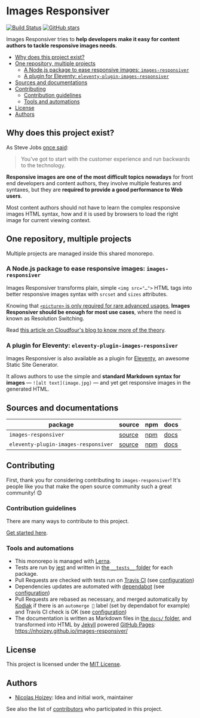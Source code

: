 # Images Responsiver

[![Build Status](https://travis-ci.org/nhoizey/images-responsiver.svg?branch=master)](https://travis-ci.org/nhoizey/images-responsiver)
[![GitHub stars](https://img.shields.io/github/stars/nhoizey/images-responsiver.svg?style=social)](https://github.com/nhoizey/images-responsiver/stargazers)

Images Responsiver tries to **help developers make it easy for content authors to tackle responsive images needs**.

<!-- START doctoc generated TOC please keep comment here to allow auto update -->
<!-- DON'T EDIT THIS SECTION, INSTEAD RE-RUN doctoc TO UPDATE -->


- [Why does this project exist?](#why-does-this-project-exist)
- [One repository, multiple projects](#one-repository-multiple-projects)
  - [A Node.js package to ease responsive images: `images-responsiver`](#a-nodejs-package-to-ease-responsive-images-images-responsiver)
  - [A plugin for Eleventy: `eleventy-plugin-images-responsiver`](#a-plugin-for-eleventy-eleventy-plugin-images-responsiver)
- [Sources and documentations](#sources-and-documentations)
- [Contributing](#contributing)
  - [Contribution guidelines](#contribution-guidelines)
  - [Tools and automations](#tools-and-automations)
- [License](#license)
- [Authors](#authors)

<!-- END doctoc generated TOC please keep comment here to allow auto update -->

## Why does this project exist?

As Steve Jobs [once said](https://www.youtube.com/watch?v=oeqPrUmVz-o):

> You've got to start with the customer experience and run backwards to the technology.

**Responsive images are one of the most difficult topics nowadays** for front end developers and content authors, they involve multiple features and syntaxes, but they are **required to provide a good performance to Web users**.

Most content authors should not have to learn the complex responsive images HTML syntax, how and it is used by browsers to load the right image for current viewing context.

## One repository, multiple projects

Multiple projects are managed inside this shared monorepo.

### A Node.js package to ease responsive images: `images-responsiver`

Images Responsiver transforms plain, simple `<img src="…">` HTML tags into better responsive images syntax with `srcset` and `sizes` attributes.

Knowing that [`<picture>` is only required for rare advanced usages](https://cloudfour.com/thinks/dont-use-picture-most-of-the-time/), **Images Responsiver should be enough for most use cases**, where the need is known as Resolution Switching.

Read [this article on Cloudfour's blog to know more of the theory](https://cloudfour.com/thinks/responsive-images-the-simple-way/).

### A plugin for Eleventy: `eleventy-plugin-images-responsiver`

Images Responsiver is also available as a plugin for [Eleventy](https://www.11ty.dev/), an awesome Static Site Generator.

It allows authors to use the simple and **standard Markdown syntax for images** — `![alt text](image.jpg)` — and yet get responsive images in the generated HTML.

## Sources and documentations

| **package**                          | **source**                                                                                                     | **npm**                                                                 | **docs**                                                                                 |
| ------------------------------------ | -------------------------------------------------------------------------------------------------------------- | ----------------------------------------------------------------------- | ---------------------------------------------------------------------------------------- |
| `images-responsiver`                 | [source](https://github.com/nhoizey/images-responsiver/tree/main/packages/images-responsiver)                  | [npm](https://www.npmjs.com/package/images-responsiver)                 | [docs](https://nhoizey.github.io/images-responsiver/images-responsiver/)                 |
| `eleventy-plugin-images-responsiver` | [source](https://github.com/nhoizey/images-responsiver/tree/main/packages/eleventy-plugin-images-responsiver/) | [npm](https://www.npmjs.com/package/eleventy-plugin-images-responsiver) | [docs](https://nhoizey.github.io/images-responsiver/eleventy-plugin-images-responsiver/) |

## Contributing

First, thank you for considering contributing to `images-responsiver`! It's people like you that make the open source community such a great community! 😊

### Contribution guidelines

There are many ways to contribute to this project.

[Get started here](https://github.com/nhoizey/images-responsiver/blob/master/CONTRIBUTING.md).

### Tools and automations

- This monorepo is managed with [Lerna](https://lerna.js.org/).
- Tests are run by [jest](https://jestjs.io/) and written in [the `__tests__` folder](https://github.com/nhoizey/images-responsiver/tree/main/packages/images-responsiver/__tests__) for each package.
- Pull Requests are checked with tests run on [Travis CI](https://travis-ci.org/nhoizey/images-responsiver) (see [configuration](https://github.com/nhoizey/images-responsiver/blob/main/.travis.yml))
- Dependencies updates are automated with [dependabot](https://github.blog/2020-06-01-keep-all-your-packages-up-to-date-with-dependabot/) (see [configuration](https://github.com/nhoizey/images-responsiver/blob/main/.github/dependabot.yml))
- Pull Requests are rebased as necessary, and merged automatically by [Kodiak](https://kodiakhq.com/) if there is an `automerge 🤞` label (set by dependabot for example) and Travis CI check is OK (see [configuration](https://github.com/nhoizey/images-responsiver/blob/main/.kodiak.toml))
- The documentation is written as Markdown files in [the `docs/` folder](https://github.com/nhoizey/images-responsiver/tree/main/docs), and transformed into HTML by [Jekyll](https://jekyllrb.com/) powered [GitHub Pages](https://pages.github.com/): <https://nhoizey.github.io/images-responsiver/>

## License

This project is licensed under the [MIT License](LICENSE.md).

## Authors

- [Nicolas Hoizey](https://github.com/nhoizey): Idea and initial work, maintainer

See also the list of [contributors](https://github.com/nhoizey/images-responsiver/contributors) who participated in this project.
